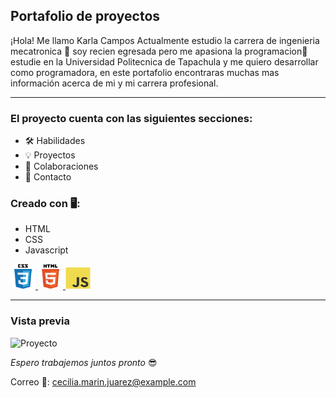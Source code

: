 ## Portafolio de proyectos
¡Hola! Me llamo Karla Campos Actualmente estudio la carrera de ingenieria mecatronica 🤖 
soy recien egresada pero me apasiona la programacion🤝
estudie en la Universidad Politecnica de Tapachula y me 
quiero desarrollar como programadora, en este portafolio
encontraras muchas mas información acerca de mi y mi carrera
profesional.
_________________
### El proyecto cuenta con las siguientes secciones:

- 🛠️ Habilidades 
- 💡 Proyectos 
- 👤 Colaboraciones 
- 📧 Contacto 

### Creado con 🖥️:
- HTML
- CSS
- Javascript

<a href="https://www.w3schools.com/css/" target="_blank"> <img src="https://raw.githubusercontent.com/devicons/devicon/master/icons/css3/css3-original-wordmark.svg" alt="css3" width="40" height="40"/> </a>
    <a href="https://www.w3.org/html/" target="_blank"> <img src="https://raw.githubusercontent.com/devicons/devicon/master/icons/html5/html5-original-wordmark.svg" alt="html5" width="40" height="40"/> </a>
    <a href="https://developer.mozilla.org/en-US/docs/Web/JavaScript" target="_blank"> <img src="https://raw.githubusercontent.com/devicons/devicon/master/icons/javascript/javascript-original.svg" alt="javascript" width="40" height="35"/> </a>

___________
### Vista previa
<!-- Poner imagenes proyecto cuando este listo -->
![Proyecto](https://imgur.com/a/bmSRs2r)

*Espero trabajemos juntos pronto* 😎
<!-- Para poner links [] -->
Correo 📧:
[cecilia.marin.juarez@example.com](mailto:cecilia.marin.juarez@example.com)
